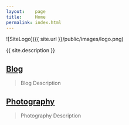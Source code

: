 ```yaml
---
layout:    page
title:     Home
permalink: index.html
---
```


<!--Picture and links to the different blogs-->
![SiteLogo]({{ site.url }}/public/images/logo.png)

<p class="lead">{{ site.description }}</p>

## [Blog](/blog/)

> Blog Description

## [Photography](/photography/)

> Photography Description